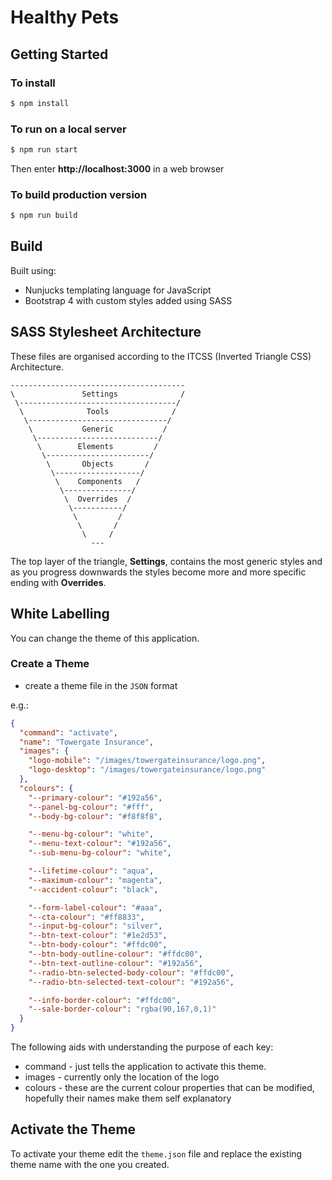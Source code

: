 # Healthy Pets

## Getting Started

### To install

```bash
$ npm install
```

### To run on a local server

```bash
$ npm run start
```

Then enter **http://localhost:3000** in a web browser

### To build production version

```bash
$ npm run build
```

## Build

Built using: 

* Nunjucks templating language for JavaScript
* Bootstrap 4 with custom styles added using SASS

## SASS Stylesheet Architecture

These files are organised according to the ITCSS (Inverted Triangle CSS) Architecture.

```
---------------------------------------
\               Settings              /
 \-----------------------------------/
  \              Tools              /
   \-------------------------------/
    \           Generic           /
     \---------------------------/
      \        Elements         /
       \-----------------------/
        \       Objects       /
         \-------------------/
          \    Components   /
           \---------------/
            \  Overrides  /
             \-----------/
              \         /
               \       /
                \     /
                  ---
```

The top layer of the triangle, **Settings**, contains the most generic styles and as you progress downwards the styles become more and more specific ending with **Overrides**.

## White Labelling

You can change the theme of this application.

### Create a Theme

* create a theme file in the `JSON` format

e.g.:

```json
{
  "command": "activate",
  "name": "Towergate Insurance",
  "images": {
    "logo-mobile": "/images/towergateinsurance/logo.png",
    "logo-desktop": "/images/towergateinsurance/logo.png"
  },
  "colours": {
    "--primary-colour": "#192a56",
    "--panel-bg-colour": "#fff",
    "--body-bg-colour": "#f8f8f8",

    "--menu-bg-colour": "white",
    "--menu-text-colour": "#192a56",
    "--sub-menu-bg-colour": "white",

    "--lifetime-colour": "aqua",
    "--maximum-colour": "magenta",
    "--accident-colour": "black",

    "--form-label-colour": "#aaa",
    "--cta-colour": "#ff8833",
    "--input-bg-colour": "silver",
    "--btn-text-colour": "#1e2d53",
    "--btn-body-colour": "#ffdc00",
    "--btn-body-outline-colour": "#ffdc00",
    "--btn-text-outline-colour": "#192a56",
    "--radio-btn-selected-body-colour": "#ffdc00",
    "--radio-btn-selected-text-colour": "#192a56",

    "--info-border-colour": "#ffdc00",
    "--sale-border-colour": "rgba(90,167,0,1)"
  }
}
```

The following aids with understanding the purpose of each key:

* command - just tells the application to activate this theme.
* images - currently only the location of the logo
* colours - these are the current colour properties that can be modified, hopefully their names make them self explanatory

## Activate the Theme

To activate your theme edit the `theme.json` file and replace the existing theme name with the one you created.
